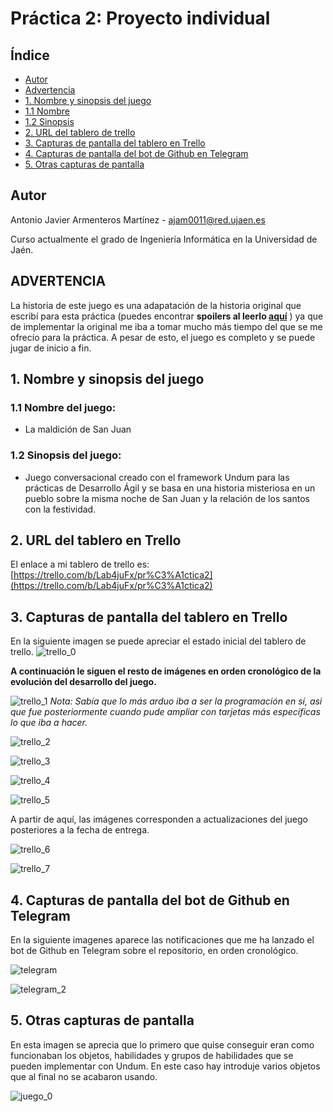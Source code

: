 # Práctica 2: Proyecto individual

## Índice
* [Autor](#autor)
* [Advertencia](#advertencia)
* [1. Nombre y sinopsis del juego](#1-nombre-y-sinopsis-del-juego)
* [1.1 Nombre](#11-nombre-del-juego)
* [1.2 Sinopsis](#12-sinopsis-del-juego)
* [2. URL del tablero de trello](#2-url-del-tablero-en-trello)
* [3. Capturas de pantalla del tablero en Trello](#3-capturas-de-pantalla-del-tablero-en-trello)
* [4. Capturas de pantalla del bot de Github en Telegram](#4-capturas-de-pantalla-del-bot-de-github-en-telegram)
* [5. Otras capturas de pantalla](#5-otras-capturas-de-pantalla)

## Autor
Antonio Javier Armenteros Martínez - [ajam0011@red.ujaen.es](mailto:ajam0011@red.ujaen.es)

Curso actualmente el grado de Ingeniería Informática en la Universidad de Jaén.

## ADVERTENCIA
La historia de este juego es una adapatación de la historia original que escribí para esta práctica (puedes encontrar **spoilers al leerlo [aquí](https://github.com/antjarm/La-maldici-n-de-San-Juan-/files/8257574/historia.alternativas.e.interacciones.txt)**
) ya que de implementar la original me iba a tomar mucho más tiempo del que se me ofrecío para la práctica. A pesar de esto, el juego es completo y se puede jugar de inicio a fin.

## 1. Nombre y sinopsis del juego
### 1.1 Nombre del juego: 
 - La maldición de San Juan
### 1.2 Sinopsis del juego: 
 - Juego conversacional creado con el framework Undum para las prácticas de Desarrollo Ágil y se basa en una historia misteriosa en un pueblo sobre la misma noche de San Juan y la relación de los santos con la festividad.

## 2. URL del tablero en Trello
El enlace a mi tablero de trello es: [https://trello.com/b/Lab4juFx/pr%C3%A1ctica2](https://trello.com/b/Lab4juFx/pr%C3%A1ctica2)

## 3. Capturas de pantalla del tablero en Trello
En la siguiente imagen se puede apreciar el estado inicial del tablero de trello.
![trello_0](https://user-images.githubusercontent.com/99495041/158480322-a3ef5d82-79df-4e91-9f58-9c0133c90eea.png)

**A continuación le siguen el resto de imágenes en orden cronológico de la evolución del desarrollo del juego.**

![trello_1](https://user-images.githubusercontent.com/99495041/158480445-553c0bf3-5fa8-42d0-9666-251a99f10f4a.png)
_Nota: Sabía que lo más arduo iba a ser la programación en sí, asi que fue posteriormente cuando pude ampliar con tarjetas más específicas lo que iba a hacer._

![trello_2](https://user-images.githubusercontent.com/99495041/158480458-46bfe1ef-c1b1-42a4-8b60-e4f15191878b.png)

![trello_3](https://user-images.githubusercontent.com/99495041/158480487-e066feb5-e11e-42bb-9ff5-714398350ff1.png)

![trello_4](https://user-images.githubusercontent.com/99495041/158480639-c6d4c931-f82f-4ed0-a018-eb1d45153709.png)

![trello_5](https://user-images.githubusercontent.com/99495041/158480654-00c77888-3842-4661-b740-2da1725c1dc8.png)

A partir de aquí, las imágenes corresponden a actualizaciones del juego posteriores a la fecha de entrega.

![trello_6](https://user-images.githubusercontent.com/99495041/161445326-9edf920f-6980-45c1-8122-e7214d771710.png)

![trello_7](https://user-images.githubusercontent.com/99495041/161445353-99e49cb7-daa9-430c-9712-fdae96924e47.png)


## 4. Capturas de pantalla del bot de Github en Telegram
En la siguiente imagenes aparece las notificaciones que me ha lanzado el bot de Github en Telegram sobre el repositorio, en orden cronológico.

![telegram](https://user-images.githubusercontent.com/99495041/158480877-7f2429ff-d742-4fda-93a9-c84365cea5b2.png)

![telegram_2](https://user-images.githubusercontent.com/99495041/161445453-d1a66d29-eacb-43f5-920d-c9e9137a5127.png)



## 5. Otras capturas de pantalla
En esta imagen se aprecia que lo primero que quise conseguir eran como funcionaban los objetos, habilidades y grupos de habilidades que se pueden implementar con Undum. En este caso hay introduje varios objetos que al final no se acabaron usando.

![juego_0](https://user-images.githubusercontent.com/99495041/158480920-5d0b5a55-f089-40ac-8dc4-3568d8057dee.png)

